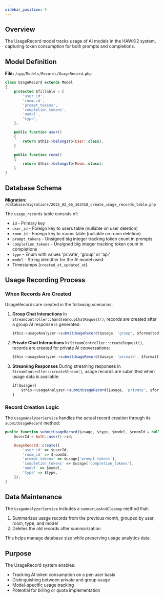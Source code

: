 ```yaml
---
sidebar_position: 9
---
```


## Overview
The UsageRecord model tracks usage of AI models in the HAWKI2 system, capturing token consumption for both prompts and completions.
  
  ## Model Definition
  **File:** `/app/Models/Records/UsageRecord.php`
  
```js
class UsageRecord extends Model
{
    protected $fillable = [
        'user_id',
        'room_id',
        'prompt_tokens',
        'completion_tokens',
        'model',
        'type',
    ];

    public function user()
    {
        return $this->belongsTo(User::class);
    }

    public function room()
    {
        return $this->belongsTo(Room::class);
    }
}
```
  
  ## Database Schema
  **Migration:** `/database/migrations/2025_02_06_103418_create_usage_records_table.php`
  
  The `usage_records` table consists of:
  - `id` - Primary key
  - `user_id` - Foreign key to users table (nullable on user deletion)
  - `room_id` - Foreign key to rooms table (nullable on room deletion)
  - `prompt_tokens` - Unsigned big integer tracking token count in prompts
  - `completion_tokens` - Unsigned big integer tracking token count in completions
  - `type` - Enum with values 'private', 'group' or 'api'
  - `model` - String identifier for the AI model used
  - Timestamps (`created_at`, `updated_at`)
  
 ## Usage Recording Process
 
 ### When Records Are Created
 UsageRecords are created in the following scenarios:
 
 1. **Group Chat Interactions**
    In `StreamController::handleGroupChatRequest()`, records are created after a group AI response is generated:

    ```js
    $this->usageAnalyzer->submitUsageRecord($usage, 'group', $formattedPayload['model'], $room->id);
    ```
  
  2. **Private Chat Interactions**
     In `StreamController::createRequest()`, records are created for private AI conversations:
     ```js
     $this->usageAnalyzer->submitUsageRecord($usage, 'private', $formattedPayload['model']);
     ```
  
  3. **Streaming Responses**
  During streaming responses in `StreamController::createStream()`, usage records are submitted when usage data is available:
        ```js
        if($usage){
            $this->usageAnalyzer->submitUsageRecord($usage, 'private', $formattedPayload['model']);
        }
        ```
  
### Record Creation Logic
The `UsageAnalyzerService` handles the actual record creation through its `submitUsageRecord`
method:
  
```js
public function submitUsageRecord($usage, $type, $model, $roomId = null) {
    $userId = Auth::user()->id;

    UsageRecord::create([
        'user_id' => $userId,
        'room_id' => $roomId,
        'prompt_tokens' => $usage['prompt_tokens'],
        'completion_tokens' => $usage['completion_tokens'],
        'model' => $model,
        'type' => $type,
    ]);
}
```
  
## Data Maintenance
The `UsageAnalyzerService` includes a `summarizeAndCleanup` method that:

1. Summarizes usage records from the previous month, grouped by user, room, type, and model
2. Deletes the old records after summarization

This helps manage database size while preserving usage analytics data.
  
## Purpose
The UsageRecord system enables:
  - Tracking AI token consumption on a per-user basis
  - Distinguishing between private and group usage
  - Model-specific usage tracking
  - Potential for billing or quota implementation